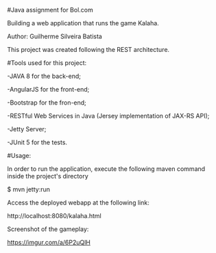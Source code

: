 #Java assignment for Bol.com

Building a web application that runs the game Kalaha.

Author: Guilherme Silveira Batista

This project was created following the REST architecture.

#Tools used for this project:

-JAVA 8 for the back-end;

-AngularJS for the front-end;

-Bootstrap for the fron-end;

-RESTful Web Services in Java (Jersey implementation of JAX-RS API);

-Jetty Server;

-JUnit 5 for the tests.

#Usage:

In order to run the application, execute the following maven command inside the project's directory

$ mvn jetty:run

Access the deployed webapp at the following link:

http://localhost:8080/kalaha.html

Screenshot of the gameplay:

https://imgur.com/a/6P2uQlH


